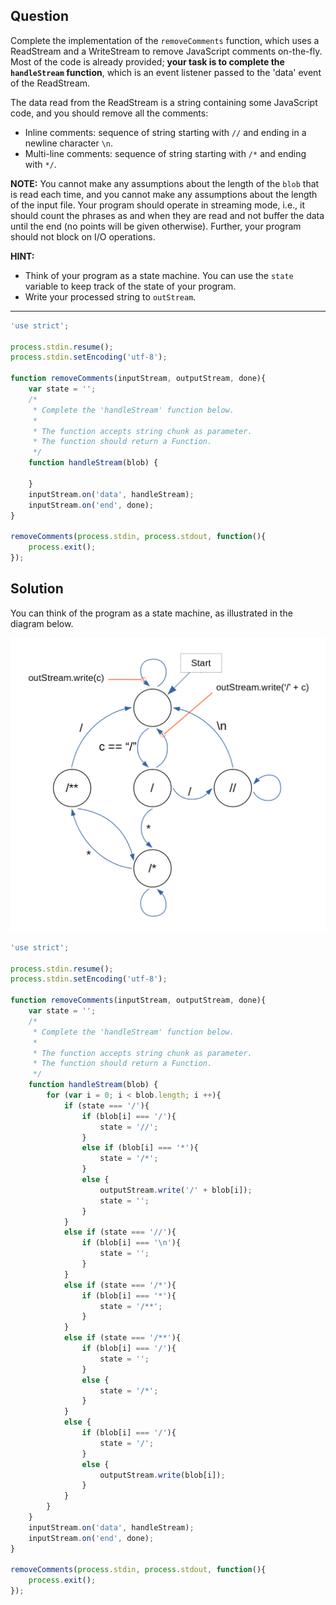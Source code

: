 ## Question

Complete the implementation of the `removeComments` function, which uses a ReadStream and a WriteStream to remove JavaScript comments on-the-fly. Most of the code is already provided; **your task is to complete the `handleStream` function**, which is an event listener passed to the 'data' event of the ReadStream.

The data read from the ReadStream is a string containing some JavaScript code, and you should remove all the comments:
- Inline comments: sequence of string starting with `//` and ending in a newline character `\n`.
- Multi-line comments: sequence of string starting with `/*` and ending with `*/`.

**NOTE:** You cannot make any assumptions about the length of the `blob` that is read each time, and you cannot make any assumptions about the length of the input file. Your program should operate in streaming mode, i.e., it should count the phrases as and when they are read and not buffer the data until the end (no points will be given otherwise). Further, your program should not block on I/O operations.

**HINT:**
- Think of your program as a state machine. You can use the `state` variable to keep track of the state of your program.
- Write your processed string to `outStream`.

---

```javascript
'use strict';

process.stdin.resume();
process.stdin.setEncoding('utf-8');

function removeComments(inputStream, outputStream, done){
    var state = '';
    /*
     * Complete the 'handleStream' function below.
     *
     * The function accepts string chunk as parameter.
     * The function should return a Function.
     */
    function handleStream(blob) {

    }
    inputStream.on('data', handleStream);
    inputStream.on('end', done);
}

removeComments(process.stdin, process.stdout, function(){
    process.exit();
});
```


## Solution

You can think of the program as a state machine, as illustrated in the diagram below.

![Finite State Machine](q11-fsm.png)

```javascript
'use strict';

process.stdin.resume();
process.stdin.setEncoding('utf-8');

function removeComments(inputStream, outputStream, done){
    var state = '';
    /*
     * Complete the 'handleStream' function below.
     *
     * The function accepts string chunk as parameter.
     * The function should return a Function.
     */
    function handleStream(blob) {
        for (var i = 0; i < blob.length; i ++){
            if (state === '/'){
                if (blob[i] === '/'){
                    state = '//';
                }
                else if (blob[i] === '*'){
                    state = '/*';
                }
                else {
                    outputStream.write('/' + blob[i]);
                    state = '';
                }
            }
            else if (state === '//'){
                if (blob[i] === '\n'){
                    state = '';
                }
            }
            else if (state === '/*'){
                if (blob[i] === '*'){
                    state = '/**';
                }
            }
            else if (state === '/**'){
                if (blob[i] === '/'){
                    state = '';
                }
                else {
                    state = '/*';
                }
            }
            else {
                if (blob[i] === '/'){
                    state = '/';
                }
                else {
                    outputStream.write(blob[i]);
                }
            }
        }
    }
    inputStream.on('data', handleStream);
    inputStream.on('end', done);
}

removeComments(process.stdin, process.stdout, function(){
    process.exit();
});
```

